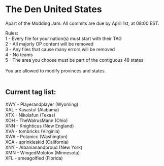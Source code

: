 # The Den United States

Apart of the Modding Jam. All commits are due by April 1st, at 08:00 EST.

Rules: <br />
1 - Every file for your nation(s) must start with their TAG <br />
2 - All majorly OP content will be removed <br />
3 - Any files that cause many errors will be removed <br />
4 - No teams <br />
5 - The area you choose must be part of the contiguous 48 states <br />
<br />
You are allowed to modify provinces and states.<br /><br />

## Current tag list:

XWY - Playerandplayer (Wyoming)<br />
XAL - Kasastul (Alabama)<br />
XTX - Nikolafun (Texas)<br />
XOH - TheWalrusMann (Ohio)<br />
XNN - Knighticus (New England)<br />
XVA - tombricks (Virginia)<br />
XWA - Potanicc (Washington)<br />
XCA - sprinkleskid (California)<br />
XNY - Albanianandproud (New York)<br />
XMN - WingedMolotov (Minnesota)<br />
XFL - smeagolfied (Florida)<br />
